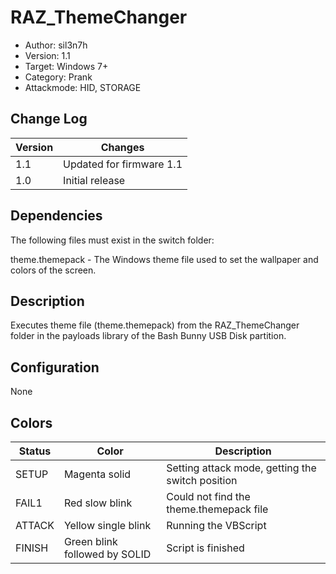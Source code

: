 # RAZ_ThemeChanger
* Author: sil3n7h
* Version: 1.1
* Target: Windows 7+
* Category: Prank
* Attackmode: HID, STORAGE

## Change Log
| Version | Changes                       |
| ------- | ------------------------------|
| 1.1     | Updated for firmware 1.1      |
| 1.0     | Initial release               |

## Dependencies
The following files must exist in the switch folder:

theme.themepack - The Windows theme file used to set the wallpaper and colors of the screen.

## Description
Executes theme file (theme.themepack) from the RAZ_ThemeChanger folder in the payloads library of the Bash Bunny USB Disk partition.

## Configuration
None

## Colors
| Status    | Color                         | Description                                      |
| --------- | ------------------------------| ------------------------------------------------ |
| SETUP     | Magenta solid                 | Setting attack mode, getting the switch position | 
| FAIL1     | Red slow blink                | Could not find the theme.themepack file          | 
| ATTACK    | Yellow single blink           | Running the VBScript                             | 
| FINISH    | Green blink followed by SOLID | Script is finished                               |